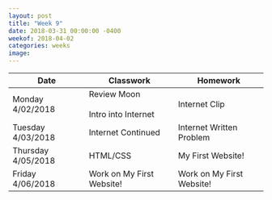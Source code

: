 ```yaml
---
layout: post
title: "Week 9"
date: 2018-03-31 00:00:00 -0400
weekof: 2018-04-02
categories: weeks
image:
---
```


|Date                        |Classwork|Homework|
|----------------------------|---------|--------|
|Monday 4/02/2018            | Review Moon <br><br> Intro into Internet | Internet Clip |
|Tuesday 4/03/2018           | Internet Continued | Internet Written Problem |
|Thursday 4/05/2018          | HTML/CSS | My First Website! |
|Friday 4/06/2018            | Work on My First Website! | Work on My First Website! |
